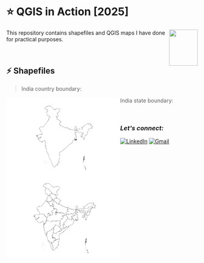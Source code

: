 # :star: QGIS in Action [2025]
<img align="right" src="https://upload.wikimedia.org/wikipedia/commons/thumb/9/91/QGIS_logo_new.svg/2048px-QGIS_logo_new.svg.png" width="75" height="95">

This repository contains shapefiles and QGIS maps I have done for practical purposes.

<br>

## :zap: Shapefiles

> India country boundary:

<img align="left" src="https://github.com/Rohit-Rannavre/QGIS-in-Action/blob/main/Shapefiles/India%20Country%20Boundary/Indian.png" width="300">

> India state boundary:

<img align="left" src="https://github.com/Rohit-Rannavre/QGIS-in-Action/blob/main/Shapefiles/India%20Country%20Boundary/India.png" width="300">

<br>

### ***Let's connect:*** 
[![LinkedIn](https://img.shields.io/badge/linkedin-%230077B5.svg?style=for-the-badge&logo=linkedin&logoColor=white)](https://www.linkedin.com/in/rohit-rannavre) 
[![Gmail](https://img.shields.io/badge/Gmail-D14836?style=for-the-badge&logo=gmail&logoColor=white)](mailto:rohit.rannavre@gmail.com)  
